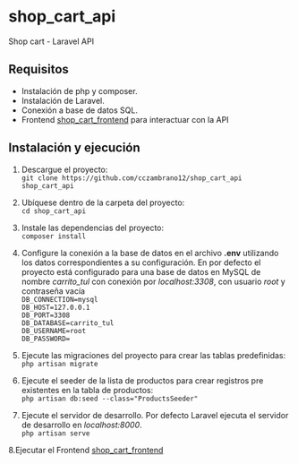 # shop_cart_api
Shop cart - Laravel API

## Requisitos
- Instalación de php y composer.
- Instalación de Laravel.
- Conexión a base de datos SQL.
- Frontend [shop_cart_frontend](https://github.com/cczambrano12/shop_cart_frontend) para interactuar con la API

## Instalación y ejecución
1. Descargue el proyecto:  
`git clone https://github.com/cczambrano12/shop_cart_api shop_cart_api`  

2. Ubíquese dentro de la carpeta del proyecto:  
`cd shop_cart_api`  

3. Instale las dependencias del proyecto:  
`composer install`  

4. Configure la conexión a la base de datos en el archivo **.env** utilizando los datos correspondientes a su configuración. En por defecto el proyecto está configurado para una base de datos en MySQL de nombre *carrito_tul* con conexión por *localhost:3308*, con usuario *root* y contraseña vacía  
    `DB_CONNECTION=mysql`  
    `DB_HOST=127.0.0.1`  
    `DB_PORT=3308`  
    `DB_DATABASE=carrito_tul`  
    `DB_USERNAME=root`  
    `DB_PASSWORD=`  

5. Ejecute las migraciones del proyecto para crear las tablas predefinidas:  
`php artisan migrate`  

6. Ejecute el seeder de la lista de productos para crear registros pre existentes en la tabla de productos:  
`php artisan db:seed --class="ProductsSeeder"`

7. Ejecute el servidor de desarrollo. Por defecto Laravel ejecuta el servidor de desarrollo en *localhost:8000*.    
`php artisan serve`  

8.Ejecutar el Frontend [shop_cart_frontend](https://github.com/cczambrano12/shop_cart_frontend)
